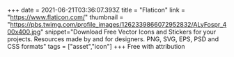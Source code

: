 +++
date = 2021-06-21T03:36:07.393Z
title = "Flaticon"
link = "https://www.flaticon.com/"
thumbnail = "https://pbs.twimg.com/profile_images/1262339866072952832/ALyFospr_400x400.jpg"
snippet="Download Free Vector Icons and Stickers for your projects. Resources made by and for designers. PNG, SVG, EPS, PSD and CSS formats"
tags = ["asset","icon"]
+++
Free with attribution